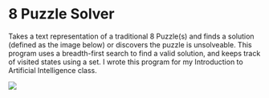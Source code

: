 # 8 Puzzle Solver
Takes a text representation of a traditional 8 Puzzle(s) and finds a solution (defined as the image below) or discovers the puzzle is unsolveable.  This program uses a breadth-first search to find a valid solution, and keeps track of visited states using a set.  I wrote this program for my Introduction to Artificial Intelligence class. 

![](https://i.imgur.com/qvRvLMr.png)
